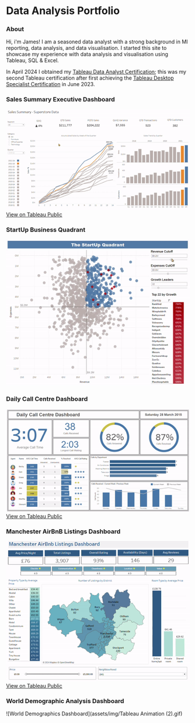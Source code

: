 # Data Analysis Portfolio

### About

Hi, i'm James! I am a seasoned data analyst with a strong background in MI reporting, data analysis, and data visualisation. I started this site to showcase my experience with data analysis and visualisation using Tableau, SQL & Excel.  

In April 2024 I obtained my [Tableau Data Analyst Certification](https://www.credly.com/badges/56065f86-bdd9-4863-a18e-eeb7be74cf17/public_url); this was my second Tableau certification after first achieving the [Tableau Desktop Specialist Certification](https://www.credly.com/badges/98053c2c-3344-449c-a48c-f7127e5c20cf/public_url) in June 2023. 


### Sales Summary Executive Dashboard
![Sales Summary](assets/img/Tableau-SalesSummary-ezgif.com-crop.gif)
[View on Tableau Public](https://public.tableau.com/shared/C24RT2WZ4?:display_count=n&:origin=viz_share_link)



### StartUp Business Quadrant
![StartUp Business Quadrant](assets/img/StartUpQuadrant.gif)



### Daily Call Centre Dashboard
![Call Centre Dashboard](assets/img/CallCentreDashboard.gif)
[View on Tableau Public](https://public.tableau.com/views/CallCentreDashboard_17139916267290/Dashboard1?:language=pt-BR&:sid=&:display_count=n&:origin=viz_share_link) 



### Manchester AirBnB Listings Dashboard
![Manchester AirBnB Listings Dashboard](assets/img/Tableau-ManchesterAirBnBListingsDashboard.gif)
[View on Tableau Public](https://public.tableau.com/views/ManchesterAirBnBListingsDashboard/Dashboard1?:language=en-GB&:sid=&:display_count=n&:origin=viz_share_link) 



### World Demographic Analysis Dashboard
![World Demographics Dashboard](assets/img/Tableau Animation (2).gif)



